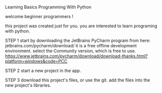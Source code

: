 Learning Basics Programming With Python



welcome beginner programmers !

this project was created just for you. you are interested to learn programing with python.

STEP 1
start by downloading the JetBrains PyCharm program from here: jetbrains.com/pycharm/download/
it is a free offline development environment. 
select the Community version, which is free to use.
https://www.jetbrains.com/pycharm/download/download-thanks.html?platform=windows&code=PCC


STEP 2
start a new project in the app.


STEP 3
download this project's files, or use the git.
add the files into the new project's libraries.

